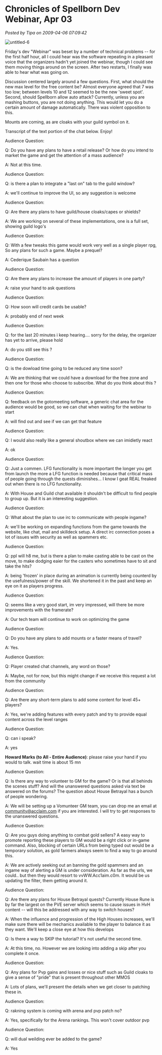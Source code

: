 # Chronicles of Spellborn Dev Webinar, Apr 03

*Posted by Tipa on 2009-04-06 07:09:42*

![untitled-6](../../../uploads/2009/04/untitled-6.jpg "untitled-6")

Friday's dev "Webinar" was beset by a number of technical problems -- for the first half hour, all I could hear was the software repeating in a pleasant voice that the organizers hadn't yet joined the webinar, though I could see them moving things around on the screen. After two restarts, I finally was able to hear what was going on.

Discussion centered largely around a few questions. First, what should the new max level for the free content be? Almost everyone agreed that 7 was too low; between levels 10 and 12 seemed to be the new 'sweet spot'. Second, should Spellborn allow auto attack? Currently, unless you are mashing buttons, you are not doing anything. This would let you do a certain amount of damage automatically. There was violent opposition to this.

Mounts are coming, as are cloaks with your guild symbol on it.

Transcript of the text portion of the chat below. Enjoy!

 <!-- @page { size: 8.5in 11in; margin-right: 1.25in; margin-top: 1in; margin-bottom: 1in } P { margin-bottom: 0.08in } -->  Audience Question:  

 Q: Do you have any plans to have a retail release? Or how do you intend to market the game and get the attention of a mass audience?

 A: Not at this time.

   
 

 Audience Question:  

 Q: is there a plan to integrate a "last on" tab to the guild window?

 A: we'll continue to improve the UI, so any suggestion is welcome

   
 

 Audience Question:  

 Q: Are there any plans to have guild/house cloaks/capes or shields?

 A: We are working on several of these implementations, one is a full set, showing guild logo's

   
 

 Audience Question:  

 Q: With a few tweaks this game would work very well as a single player rpg, So any plans for such a game. Maybe a prequel?

 A: Cederique Saubain has a question

   
 

 Audience Question:  

 Q: Are there any plans to increase the amount of players in one party?

 A: raise your hand to ask questions

   
 

 Audience Question:  

 Q: How soon will credit cards be usable?

 A: probably end of next week

   
 

 Audience Question:  

 Q: for the last 20 minutes i keep hearing.... sorry for the delay, the organizer has yet to arrive, please hold

 A: do you still see this ?

   
 

 Audience Question:  

 Q: is the dowload time going to be reduced any time soon?

 A: We are thinking that we could have a download for the free zone and then one for those who choose to subscribe. What do you think about this ?

   
 

 Audience Question:  

 Q: feedback on the gotomeeting software, a generic chat area for the audience would be good, so we can chat when waiting for the webinar to start

 A: will find out and see if we can get that feature

   
 

 Audience Question:  

 Q: I would also really like a general shoutbox where we can imidietly react

 A: ok

   
 

 Audience Question:  

 Q: Just a commen. LFG functionality is more important the longer you get from launch the more a LFG function is needed because that critical mass of people going through the quests diminishes... I know I geat REAL freaked out when there is no LFG functionality.  

 A: With House and Guild chat available it shouldn't be difficult to find people to group up. But it is an interesting suggestion.

   
 

 Audience Question:  

 Q: What about the plan to use irc to communicate with people ingame?

 A: we'll be working on expanding functions from the game towards the website, like chat, mail and skilldeck setup. A direct irc connection poses a lot of issues with security as well as spammers etc.  

   
 

   
 

 Audience Question:  

 Q: ppl will h8 me, but is there a plan to make casting able to be cast on the move, to make dodging eaier for the casters who sometimes have to sit and take the hits?

 A: being 'frozen' in place during an animation is currently being counterd by the usefulness/power of the skill. We shortened it in the past and keep an eye on it as players progress.

   
 

 Audience Question:  

 Q: seems like a very good start, im very impressed, will there be more improvements with the framerate?

 A: Our tech team will continue to work on optimizing the game

   
 

 Audience Question:  

 Q: Do you have any plans to add mounts or a faster means of travel?

 A: Yes.

   
 

 Audience Question:  

 Q: Player created chat channels, any word on those?

 A: Maybe, not for now, but this might change if we receive this request a lot from the community

   
 

 Audience Question:  

 Q: Are there any short-term plans to add some content for level 45+ players?  

 A: Yes, we're adding features with every patch and try to provide equal content across the level ranges

   
 

 Audience Question:  

 Q: can i speak?

 A: yes

   
 

 **Howard Marks (to All - Entire Audience)**: please raise your hand if you would to talk. wait time is about 15 mn

 Audience Question:  

 Q: Is there any way to volunteer to GM for the game? Or is that all behinds the scenes stuff? And will the unanswered questions asked via text be answered on the forums? The question about House Betrayal has a bunch of people wondering.

 A: We will be setting up a Vomunteer GM team, you can drop me an email at community@acclaim.com if you are interested. I will try to get responses to the unanswered questions.

   
 

 Audience Question:  

 Q: Are you guys doing anything to combat gold sellers? A easy way to promote reporting these players to GM would be a right click or in-game command. Also, blocking of certain URLs from being typed out would be a temporary solution, as gold farmers always seem to find a way to go around this.

 A: We are actively seeking out an banning the gold spammers and an ingame way of alerting a GM is under consideration. As far as the urls, we could.. but then they would resort to vvWW.Acc1aim.c0m. It would be us updating the filter, them getting around it.

   
 

 Audience Question:  

 Q: Are there any plans for House Betrayal quests? Currently House Rune is by far the largest on the PVE server which seems to cause issues in HvH content -- will this be addressed with any way to switch houses?

 A: When the influence and progression of the High Houses increases, we'll make sure there will be mechanics available to the player to balance it as they want. We'll keep a close eye at how this develops

   
 

 Q: Is there a way to SKIP the tutorial? It's not useful the second time.

 A: At this time, no. However we are looking into adding a skip after you complete it once.

   
 

 Audience Question:  

 Q: Any plans for Pvp gains and losses or nice stuff such as Guild cloaks to give a sense of "pride" that is present throughout other MMOS

 A: Lots of plans, we'll present the details when we get closer to patching these in.

   
 

 Audience Question:  

 Q: rakning system is coming with arena and pvp patch no?

 A: Yes, specifically for the Arena rankings. This won't cover outdoor pvp

   
 

 Audience Question:  

 Q: will dual weilding ever be added to the game?

 A: Yes

   
 

 

